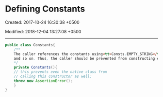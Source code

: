 # Defining Constants

Created: 2017-10-24 16:30:38 +0500

Modified: 2018-12-04 13:27:08 +0500

---

```java
public class Constants{
	/**
	The caller references the constants using<tt>Consts.EMPTY_STRING</tt>,
	and so on. Thus, the caller should be prevented from constructing objects of this class, by declaring this private constructor.
	*/
	private Constants(){
	// this prevents even the native class from
	// calling this constructor as well:
	throw new AssertionError();
	}
}
```